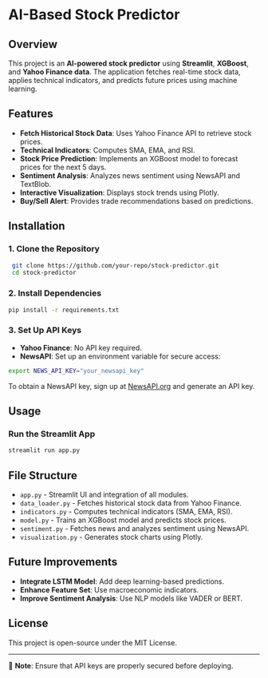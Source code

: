 # AI-Based Stock Predictor

## Overview
This project is an **AI-powered stock predictor** using **Streamlit**, **XGBoost**, and **Yahoo Finance data**. The application fetches real-time stock data, applies technical indicators, and predicts future prices using machine learning.

## Features
- **Fetch Historical Stock Data**: Uses Yahoo Finance API to retrieve stock prices.
- **Technical Indicators**: Computes SMA, EMA, and RSI.
- **Stock Price Prediction**: Implements an XGBoost model to forecast prices for the next 5 days.
- **Sentiment Analysis**: Analyzes news sentiment using NewsAPI and TextBlob.
- **Interactive Visualization**: Displays stock trends using Plotly.
- **Buy/Sell Alert**: Provides trade recommendations based on predictions.

## Installation
### **1. Clone the Repository**
```bash
 git clone https://github.com/your-repo/stock-predictor.git
 cd stock-predictor
```

### **2. Install Dependencies**
```bash
pip install -r requirements.txt
```

### **3. Set Up API Keys**
- **Yahoo Finance**: No API key required.
- **NewsAPI**: Set up an environment variable for secure access:
```bash
export NEWS_API_KEY="your_newsapi_key"
```
To obtain a NewsAPI key, sign up at [NewsAPI.org](https://newsapi.org) and generate an API key.

## Usage
### **Run the Streamlit App**
```bash
streamlit run app.py
```

## File Structure
- `app.py` - Streamlit UI and integration of all modules.
- `data_loader.py` - Fetches historical stock data from Yahoo Finance.
- `indicators.py` - Computes technical indicators (SMA, EMA, RSI).
- `model.py` - Trains an XGBoost model and predicts stock prices.
- `sentiment.py` - Fetches news and analyzes sentiment using NewsAPI.
- `visualization.py` - Generates stock charts using Plotly.

## Future Improvements
- **Integrate LSTM Model**: Add deep learning-based predictions.
- **Enhance Feature Set**: Use macroeconomic indicators.
- **Improve Sentiment Analysis**: Use NLP models like VADER or BERT.

## License
This project is open-source under the MIT License.

---
📌 **Note**: Ensure that API keys are properly secured before deploying.

